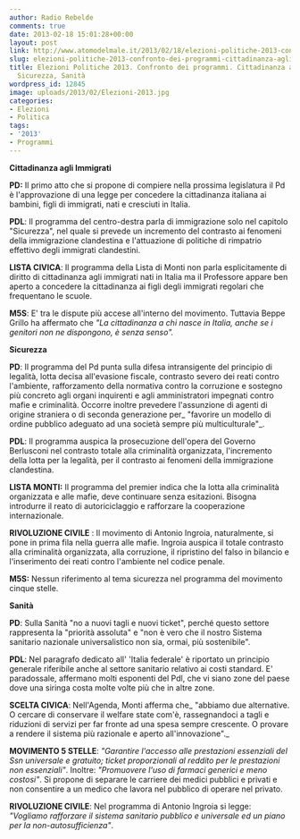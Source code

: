 ```yaml
---
author: Radio Rebelde
comments: true
date: 2013-02-18 15:01:28+00:00
layout: post
link: http://www.atomodelmale.it/2013/02/18/elezioni-politiche-2013-confronto-dei-programmi-cittadinanza-agli-stranieri-sicurezza-sanita/
slug: elezioni-politiche-2013-confronto-dei-programmi-cittadinanza-agli-stranieri-sicurezza-sanita
title: Elezioni Politiche 2013. Confronto dei programmi. Cittadinanza agli stranieri,
  Sicurezza, Sanità
wordpress_id: 12845
image: uploads/2013/02/Elezioni-2013.jpg
categories:
- Elezioni
- Politica
tags:
- '2013'
- Programmi
---
```


**Cittadinanza agli Immigrati**

**PD:** Il primo atto che si propone di compiere nella prossima legislatura il Pd è l'approvazione di una legge per concedere la cittadinanza italiana ai bambini, figli di immigrati, nati e cresciuti in Italia.

**PDL**: Il programma del centro-destra parla di immigrazione solo nel capitolo "Sicurezza", nel quale si prevede un incremento del contrasto ai fenomeni della immigrazione clandestina e l'attuazione di politiche di rimpatrio effettivo degli immigrati clandestini.

**LISTA CIVICA**: Il programma della Lista di Monti non parla esplicitamente di diritto di cittadinanza agli immigrati nati in Italia ma il Professore appare ben aperto a concedere la cittadinanza ai figli degli immigrati regolari che frequentano le scuole.

**M5S**: E' tra le dispute più accese all'interno del movimento. Tuttavia Beppe Grillo ha affermato che _"La cittadinanza a chi nasce in Italia, anche se i genitori non ne dispongono, è senza senso"._

**Sicurezza**

**PD**: Il programma del Pd punta sulla difesa intransigente del principio di legalità, lotta decisa all'evasione fiscale, contrasto severo dei reati contro l'ambiente, rafforzamento della normativa contro la corruzione e sostegno più concreto agli organi inquirenti e agli amministratori impegnati contro mafie e criminalità. Occorre inoltre prevedere l'assunzione di agenti di origine straniera o di seconda generazione per_ "favorire un modello di ordine pubblico adeguato ad una società sempre più multiculturale"_.

**PDL**: Il programma auspica la prosecuzione dell'opera del Governo Berlusconi nel contrasto totale alla criminalità organizzata, l'incremento della lotta per la legalità, per il contrasto ai fenomeni della immigrazione clandestina.

**LISTA MONTI:** Il programma del premier indica che la lotta alla criminalità organizzata e alle mafie, deve continuare senza esitazioni. Bisogna introdurre il reato di autoriciclaggio e rafforzare la cooperazione internazionale.

**RIVOLUZIONE CIVILE** : Il movimento di Antonio Ingroia, naturalmente, si pone in prima fila nella guerra alle mafie. Ingroia auspica il totale contrasto alla criminalità organizzata, alla corruzione, il ripristino del falso in bilancio e l'inserimento dei reati contro l'ambiente nel codice penale.

**M5S:** Nessun riferimento al tema sicurezza nel programma del movimento cinque stelle.

**Sanità**

**PD**: Sulla Sanità "no a nuovi tagli e nuovi ticket", perché questo settore rappresenta la "priorità assoluta" e "non è vero che il nostro Sistema sanitario nazionale universalistico non sia, ormai, più sostenibile".

**PDL**: Nel paragrafo dedicato all' 'Italia federale' è riportato un principio generale riferibile anche al settore sanitario relativo ai costi standard. E' paradossale, affermano molti esponenti del Pdl, che vi siano zone del paese dove una siringa costa molte volte più che in altre zone.

**SCELTA CIVICA**: Nell'Agenda, Monti afferma che_ "abbiamo due alternative. O cercare di conservare il welfare state com'è, rassegnandoci a tagli e riduzioni di servizi per far fronte ad una spesa sempre crescente. O provare a rendere il sistema più razionale e aperto all'innovazione"._

**MOVIMENTO 5 STELLE**: _"Garantire l'accesso alle prestazioni essenziali del Ssn universale e gratuito; ticket proporzionali al reddito per le prestazioni non essenziali"_. Inoltre: _"Promuovere l'uso di farmaci generici e meno costosi"_. Si propone di separare le carriere dei medici pubblici e privati e non consentire a un medico che lavora nel pubblico di operare nel privato.

**RIVOLUZIONE CIVILE**: Nel programma di Antonio Ingroia si legge: _"Vogliamo rafforzare il sistema sanitario pubblico e universale ed un piano per la non-autosufficienza"_.
